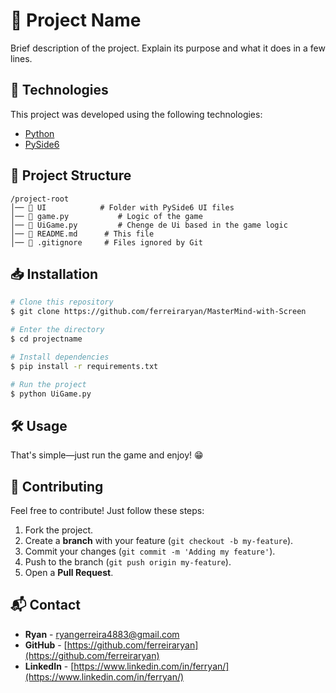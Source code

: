 # 📌 Project Name

Brief description of the project. Explain its purpose and what it does in a few lines.

## 🚀 Technologies

This project was developed using the following technologies:

- [Python](https://www.python.org/)
- [PySide6](https://pypi.org/project/PySide6/)

## 📂 Project Structure

```
/project-root
│── 📁 UI            # Folder with PySide6 UI files
│── 🐍 game.py           # Logic of the game
│── 🐍 UiGame.py         # Chenge de Ui based in the game logic
│── 📄 README.md      # This file
│── 📄 .gitignore     # Files ignored by Git
```

## 📥 Installation

```sh
# Clone this repository
$ git clone https://github.com/ferreiraryan/MasterMind-with-Screen

# Enter the directory
$ cd projectname

# Install dependencies
$ pip install -r requirements.txt

# Run the project
$ python UiGame.py
```

## 🛠️ Usage

That's simple—just run the game and enjoy! 😁

## 🤝 Contributing

Feel free to contribute! Just follow these steps:

1. Fork the project.
2. Create a **branch** with your feature (`git checkout -b my-feature`).
3. Commit your changes (`git commit -m 'Adding my feature'`).
4. Push to the branch (`git push origin my-feature`).
5. Open a **Pull Request**.

## 📬 Contact

- **Ryan** - [ryangerreira4883@gmail.com](mailto:youremail@email.com)
- **GitHub** - [https://github.com/ferreiraryan](https://github.com/ferreiraryan)
- **LinkedIn** - [https://www.linkedin.com/in/ferryan/](https://www.linkedin.com/in/ferryan/)


